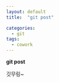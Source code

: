 ```yaml
---
layout: default
title:  "git post"

categories:
  - git
tags:
  - cowork
---
```



**git post**

깃무링~

